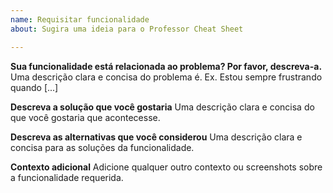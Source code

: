 ```yaml
---
name: Requisitar funcionalidade
about: Sugira uma ideia para o Professor Cheat Sheet

---
```


**Sua funcionalidade está relacionada ao problema? Por favor, descreva-a.**
Uma descrição clara e concisa do problema é. Ex. Estou sempre frustrando quando [...]

**Descreva a solução que você gostaria**
Uma descrição clara e concisa do que você gostaria que acontecesse.

**Descreva as alternativas que você considerou**
Uma descrição clara e concisa para as soluções da funcionalidade.

**Contexto adicional**
Adicione qualquer outro contexto ou screenshots sobre a funcionalidade requerida.
